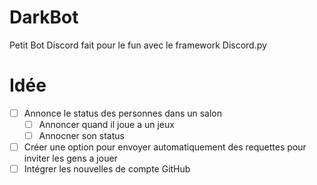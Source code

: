 # DarkBot
Petit Bot Discord fait pour le fun avec le framework Discord.py

# Idée
- [ ] Annonce le status des personnes dans un salon
	-[ ] Annoncer quand il joue a un jeux
	- [ ] Annocner son status
- [ ] Créer une option pour envoyer automatiquement des requettes pour inviter les gens a jouer
- [ ] Intégrer les nouvelles de compte GitHub
